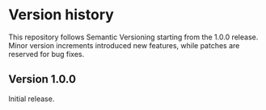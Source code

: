 # Version history
This repository follows Semantic Versioning starting from the 1.0.0 release.
Minor version increments introduced new features, while patches are reserved for bug fixes.

## Version 1.0.0

Initial release.